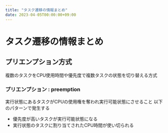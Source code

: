 ```yaml
---
title: "タスク遷移の情報まとめ"
date: 2023-04-05T00:00:00+09:00
---
```

# タスク遷移の情報まとめ

## プリエンプション方式 

複数のタスクをCPU使用時間や優先度で複数タスクの状態を切り替える方式

### プリエンプション : preemption

実行状態にあるタスクがCPUの使用権を奪われ実行可能状態にさせること
以下のパターンで発生する
- 優先度が高いタスクが実行可能状態になる
- 実行状態のタスクに割り当てされたCPU時間が使い切られる